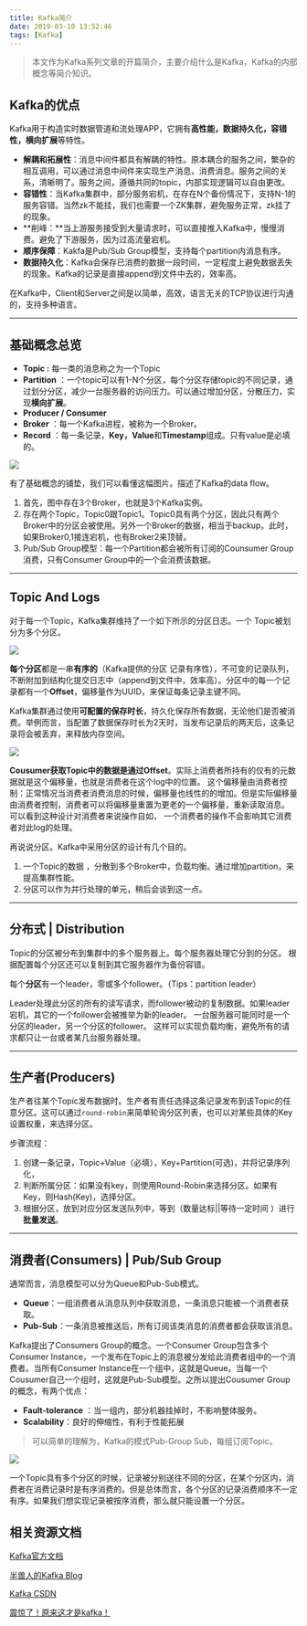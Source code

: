 ```yaml
---
title: Kafka简介
date: 2019-03-10 13:52:46
tags: [Kafka]
---
```


> 本文作为Kafka系列文章的开篇简介，主要介绍什么是Kafka，Kafka的内部概念等简介知识。

<!--more-->

## Kafka的优点

Kafka用于构造实时数据管道和流处理APP，它拥有**高性能，数据持久化，容错性，横向扩展**等特性。

* **解耦和拓展性**：消息中间件都具有解耦的特性。原本耦合的服务之间，繁杂的相互调用，可以通过消息中间件来实现生产消息，消费消息。服务之间的关系，清晰明了。服务之间，遵循共同的topic，内部实现逻辑可以自由更改。
* **容错性**：当Kafka集群中，部分服务宕机，在存在N个备份情况下，支持N-1的服务容错。当然zk不能挂，我们也需要一个ZK集群，避免服务正常，zk挂了的现象。
* **削峰：**当上游服务接受到大量请求时，可以直接推入Kafka中，慢慢消费。避免了下游服务，因为过高流量宕机。
* **顺序保障**：Kakfa是Pub/Sub Group模型，支持每个partition内消息有序。
* **数据持久化**：Kafka会保存已消费的数据一段时间，一定程度上避免数据丢失的现象。Kafka的记录是直接append到文件中去的，效率高。

在Kafka中，Client和Server之间是以简单，高效，语言无关的TCP协议进行沟通的，支持多种语言。

------



## 基础概念总览

* **Topic :** 每一类的消息称之为一个Topic
* **Partition** ：一个topic可以有1-N个分区，每个分区存储topic的不同记录，通过划分分区，减少一台服务器的访问压力。可以通过增加分区，分散压力，实现**横向扩展**。
* **Producer  /  Consumer**
* **Broker** ：每一个Kafka进程，被称为一个Broker。
* **Record** ：每一条记录，**Key，Value**和**Timestamp**组成。只有value是必填的。

![](Kafka简介/kafka_overview.webp)

有了基础概念的铺垫，我们可以看懂这幅图片。描述了Kafka的data flow。

1. 首先，图中存在3个Broker，也就是3个Kafka实例。
2. 存在两个Topic，Topic0跟Topic1。Topic0具有两个分区，因此只有两个Broker中的分区会被使用。另外一个Broker的数据，相当于backup。此时，如果Broker0,1接连宕机，也有Broker2来顶替。
3. Pub/Sub Group模型：每一个Partition都会被所有订阅的Counsumer Group消费，只有Consumer Group中的一个会消费该数据。

------



## Topic And Logs

对于每一个Topic，Kafka集群维持了一个如下所示的分区日志。一个 Topic被划分为多个分区。

![](Kafka简介/log_anatomy.png)

**每个分区**都是一串**有序的**（Kafka提供的分区 记录有序性），不可变的记录队列，不断附加到结构化提交日志中（append到文件中，效率高）。分区中的每一个记录都有一个**Offset**，偏移量作为UUID，来保证每条记录主键不同。

Kafka集群通过使用**可配置的保存时长**，持久化保存所有数据，无论他们是否被消费。举例而言，当配置了数据保存时长为2天时，当发布记录后的两天后，这条记录将会被丢弃，来释放内存空间。

![](Kafka简介/log_consumer.png)

**Cousumer获取Topic中的数据是通过Offset**。实际上消费者所持有的仅有的元数据就是这个偏移量，也就是消费者在这个log中的位置。 这个偏移量由消费者控制：正常情况当消费者消费消息的时候，偏移量也线性的的增加。但是实际偏移量由消费者控制，消费者可以将偏移量重置为更老的一个偏移量，重新读取消息。 可以看到这种设计对消费者来说操作自如， 一个消费者的操作不会影响其它消费者对此log的处理。 

再说说分区。Kafka中采用分区的设计有几个目的。

1. 一个Topic的数据 ，分散到多个Broker中，负载均衡。通过增加partition，来提高集群性能。
2. 分区可以作为并行处理的单元，稍后会谈到这一点。

------



## 分布式 | Distribution

Topic的分区被分布到集群中的多个服务器上。每个服务器处理它分到的分区。 根据配置每个分区还可以复制到其它服务器作为备份容错。 

每个**分区**有一个leader，零或多个follower。（Tips：partition leader）

Leader处理此分区的所有的读写请求，而follower被动的复制数据。如果leader宕机，其它的一个follower会被推举为新的leader。 一台服务器可能同时是一个分区的leader，另一个分区的follower。 这样可以实现负载均衡，避免所有的请求都只让一台或者某几台服务器处理。



------



## 生产者(Producers)

生产者往某个Topic发布数据时。生产者有责任选择这条记录发布到该Topic的任意分区。这可以通过`round-robin`来简单轮询分区列表，也可以对某些具体的Key设置权重，来选择分区。

步骤流程：

1. 创建一条记录，Topic+Value（必填），Key+Partition(可选)，并将记录序列化，
2. 判断所属分区：如果没有key，则使用Round-Robin来选择分区。如果有Key，则Hash(Key)，选择分区。
3. 根据分区，放到对应分区发送队列中，等到（数量达标||等待一定时间 ）进行**批量发送**。

------



## 消费者(Consumers) | Pub/Sub Group

通常而言，消息模型可以分为Queue和Pub-Sub模式。

* **Queue**：一组消费者从消息队列中获取消息，一条消息只能被一个消费者获取。
* **Pub-Sub**：一条消息被推送后，所有订阅该类消息的消费者都会获取该消息。

Kafka提出了Consumers Group的概念。一个Consumer Group包含多个Consumer Instance，一个发布在Topic上的消息被分发给此消费者组中的一个消费者。当所有Consumer Instance在一个组中，这就是Queue。当每一个Cousumer自己一个组时，这就是Pub-Sub模型。之所以提出Cousumer Group的概念，有两个优点：

* **Fault-tolerance** ：当一组内，部分机器挂掉时，不影响整体服务。
* **Scalability**：良好的伸缩性，有利于性能拓展

> 可以简单的理解为，Kafka的模式Pub-Group Sub，每组订阅Topic。



![](Kafka简介/consumer-groups.png)

一个Topic具有多个分区的时候，记录被分别送往不同的分区，在某个分区内，消费者在消费记录时是有序消费的。但是总体而言，各个分区的记录消费顺序不一定有序。如果我们想实现记录被按序消费，那么就只能设置一个分区。





## 相关资源文档

[Kafka官方文档](https://kafka.apache.org/intro)

[半兽人的Kafka Blog](http://orchome.com/5)

[Kafka CSDN](https://blog.csdn.net/lizhitao/article/details/39499283)

[震惊了！原来这才是kafka！](https://www.jianshu.com/p/d3e963ff8b70)



